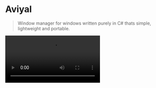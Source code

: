 # Aviyal

> Window manager for windows written purely in C# thats simple, lightweight and portable.

<video src="https://github.com/TheAjaykrishnanR/aviyal/blob/master/Imgs/output.mp4"/>

## Features

1. Workspaces
2. Workspace animations (Horizontal and vertical)
3. Dynamic Tiling : `Dwindle`
4. Toggle floating
5. Close focused window
6. Shift focus 
7. Configuration using json
8. Hot reloading
9. Qerry state using websocket and execute commands
10. Launch apps using hotkeys

## Usage

Download the latest release from [releases](https://github.com/TheAjaykrishnanR/aviyal/releases) and run it. 
For live debug output, run from a terminal (`cmd.exe` or `pwsh.exe`).

## Configuration

Configuration file `aviyal.json` will be created at first run. You can modify the default settings there,
including adding new keybindings etc. Look at the example config file [here](https://github.com/TheAjaykrishnanR/aviyal/blob/master/Src/aviyal.json)
## Default keybindings

- `FOCUS NEXT WORKSPACE`: `LCONTROL, LSHIFT, L`
- `FOCUS PREVIOUS WORKSPACE`: `LCONTROL, LSHIFT, H`
- `FOCUS WINDOW RIGHT`: `LCONTROL, L`
- `FOCUS WINDOW LEFT`: `LCONTROL, H`
- `FOCUS WINDOW TOP`: `LCONTROL, K`
- `FOCUS WINDOW BOTTOM`: `LCONTROL, J`
- `SHIFT WINDOW NEXT WORKSPACE`: `LMENU (ALT), LSHIFT, L`
- `SHIFT WINDOW PREVIOUS WORKSPACE`: `LMENU (ALT), LSHIFT, H`
- `SWAP WINDOW RIGHT`: `LMENU (ALT), L`
- `SWAP WINDOW LEFT`: `LMENU (ALT), H`
- `RESTART APPLICATION`: `LCONTROL, LSHIFT, R` (hot reload for config)
- `REFRESH TILING`: `LCONTROL, LSHIFT, U`

By default `9` workspaces are initialized.

## Building

Aviyal is built using a custom C# Aot compiler called as [dflat](https://github.com/TheAjaykrishnanR/dflat)
If you have `dflat` in path, building is as simple as:

```
git clone https://github.com/TheAjaykrishnanR/aviyal
cd aviyal/Src
./Build.ps1
```

You will find the aot compiled executable at `bin\aviyal.exe`

For development ease, such as LSP a dotnet `csproj` file is also provided which allows language
support in neovim by roslyn. This allows you to build aviyal just like any other dotnet application.

If thats what you prefer, build it as:
```
git clone https://github.com/TheAjaykrishnanR/aviyal
cd aviyal/Src
dotnet build
```

You can find the executable at `bin\Debug\net*\win-x64`

## Contributing

PRs welcome !
